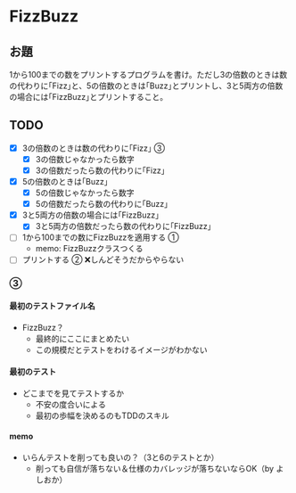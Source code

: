 # FizzBuzz

## お題

1から100までの数をプリントするプログラムを書け。ただし3の倍数のときは数の代わりに｢Fizz｣と、5の倍数のときは｢Buzz｣とプリントし、3と5両方の倍数の場合には｢FizzBuzz｣とプリントすること。

## TODO

- [x] 3の倍数のときは数の代わりに｢Fizz｣      ③
  - [x] 3の倍数じゃなかったら数字
  - [x] 3の倍数だったら数の代わりに｢Fizz｣
- [x] 5の倍数のときは｢Buzz｣
  - [x] 5の倍数じゃなかったら数字
  - [x] 5の倍数だったら数の代わりに｢Buzz｣
- [x] 3と5両方の倍数の場合には｢FizzBuzz｣
  - [x] 3と5両方の倍数だったら数の代わりに｢FizzBuzz｣
- [ ] 1から100までの数にFizzBuzzを適用する  ①
  * memo: FizzBuzzクラスつくる
- [ ] プリントする                        ② ❌しんどそうだからやらない

### ③

#### 最初のテストファイル名

* FizzBuzz？
  * 最終的にここにまとめたい
  * この規模だとテストをわけるイメージがわかない

#### 最初のテスト

* どこまでを見てテストするか
  * 不安の度合いによる
  * 最初の歩幅を決めるのもTDDのスキル

#### memo

* いらんテストを削っても良いの？（3と6のテストとか）
  * 削っても自信が落ちない＆仕様のカバレッジが落ちないならOK（by よしおか）